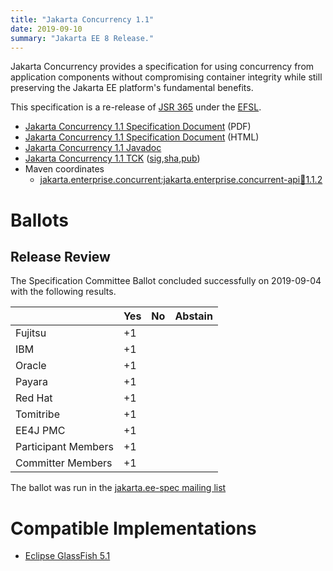 ```yaml
---
title: "Jakarta Concurrency 1.1"
date: 2019-09-10
summary: "Jakarta EE 8 Release."
---
```

Jakarta Concurrency provides a specification for using concurrency from application components without compromising container integrity while still preserving the Jakarta EE platform's fundamental benefits.

This specification is a re-release of [JSR 365](http://jcp.org/en/jsr/detail?id=365) under the [EFSL](https://www.eclipse.org/legal/efsl/).

* [Jakarta Concurrency 1.1 Specification Document](./concurrency-spec-1.1.pdf) (PDF)
* [Jakarta Concurrency 1.1 Specification Document](./concurrency-spec-1.1.html) (HTML)
* [Jakarta Concurrency 1.1 Javadoc](./apidocs)
* [Jakarta Concurrency 1.1 TCK](https://download.eclipse.org/jakartaee/concurrency/1.1/jakarta-concurrency-tck-1.1.0.zip) ([sig](https://download.eclipse.org/jakartaee/concurrency/1.1/jakarta-concurrency-tck-1.1.0.zip.sig),[sha](https://download.eclipse.org/jakartaee/concurrency/1.1/jakarta-concurrency-tck-1.1.0.zip.sha256),[pub](https://jakarta.ee/specifications/jakartaee-spec-committee.pub))
* Maven coordinates
  * [jakarta.enterprise.concurrent:jakarta.enterprise.concurrent-api:jar:1.1.2](https://central.sonatype.com/artifact/jakarta.enterprise.concurrent/jakarta.enterprise.concurrent-api/1.1.2/jar)

# Ballots

## Release Review

The Specification Committee Ballot concluded successfully on 2019-09-04 with the following results.

|                       |  Yes    | No      | Abstain  |
|-----------------------|---------|---------|----------|
|Fujitsu                |   +1    |         |          |
|IBM                    |   +1    |         |          |
|Oracle                 |   +1    |         |          |
|Payara                 |   +1    |         |          |
|Red Hat                |   +1    |         |          |
|Tomitribe              |   +1    |         |          |
|EE4J PMC               |   +1    |         |          |
|Participant Members    |   +1    |         |          |
|Committer Members      |   +1    |         |          |

The ballot was run in the [jakarta.ee-spec mailing list](https://www.eclipse.org/lists/jakarta.ee-spec/msg00453.html)

# Compatible Implementations

* [Eclipse GlassFish 5.1](https://www.eclipse.org/downloads/download.php?file=/glassfish/glassfish-5.1.0.zip)
